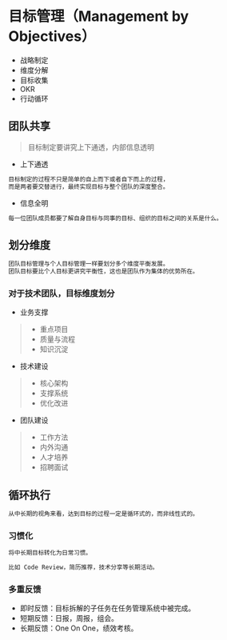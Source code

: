 # 目标管理（Management by Objectives）

* 战略制定
* 维度分解
* 目标收集
* OKR
* 行动循环

## 团队共享
> 目标制定要讲究上下通透，内部信息透明
* 上下通透
```md
目标制定的过程不只是简单的自上而下或者自下而上的过程，
而是两者要交替进行，最终实现目标与整个团队的深度整合。
```
* 信息全明
```md
每一位团队成员都要了解自身目标与同事的目标、组织的目标之间的关系是什么。
```

## 划分维度
```md
团队目标管理与个人目标管理一样要划分多个维度平衡发展。
团队目标要比个人目标更讲究平衡性，这也是团队作为集体的优势所在。
```
### 对于技术团队，目标维度划分
* 业务支撑
> * 重点项目
> * 质量与流程
> * 知识沉淀

* 技术建设
> * 核心架构
> * 支撑系统
> * 优化改进

* 团队建设
> * 工作方法
> * 内外沟通
> * 人才培养
> * 招聘面试

## 循环执行
```md
从中长期的视角来看，达到目标的过程一定是循环式的，而非线性式的。
```
### 习惯化
```md
将中长期目标转化为日常习惯。

比如 Code Review，简历推荐，技术分享等长期活动。
```
### 多重反馈
* 即时反馈：目标拆解的子任务在任务管理系统中被完成。
* 短期反馈：日报，周报，组会。
* 长期反馈：One On One，绩效考核。